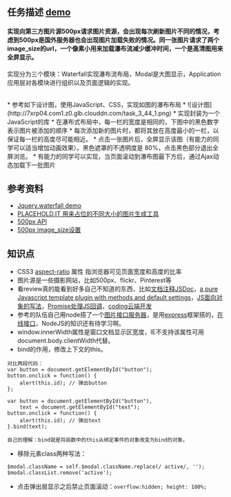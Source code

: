 ## 任务描述 [demo](https://kad0108.github.io/IFE/2016/task44)

#### 实现向第三方图片源500px请求图片资源，会出现每次刷新图片不同的情况，考虑到500px是国外服务器也会出现图片加载失败的情况。同一张图片请求了两个image_size的url，一个像素小用来加载瀑布流减少缓冲时间，一个是高清图用来全屏显示。

实现分为三个模块：Waterfall实现瀑布流布局，Modal是大图显示，Application应用层对各模块进行组织以及页面逻辑的实现。

<br/>
* 参考如下设计图，使用JavaScript、CSS，实现如图的瀑布布局
* ![设计图](http://7xrp04.com1.z0.glb.clouddn.com/task_3_44_1.png)
* 实现封装为一个JavaScript的库
* 在瀑布式布局中，每一栏的宽度是相同的，下图中的黑色数字表示图片被添加的顺序
* 每次添加新的图片时，都将其放在高度最小的一栏，以保证每一栏的高度尽可能相近。
* 点击一张图片后，全屏显示该图（有能力的同学可以适当增加动画效果）。黑色遮罩的不透明度是 80%，点击黑色部分退出全屏浏览。
* 有能力的同学可以实现，当页面滚动到瀑布图最下方后，通过Ajax动态加载下一批图片

## 参考资料

* [Jquery.waterfall demo](http://dfcreative.github.io/projects/waterfall/)
* [PLACEHOLD.IT 用来占位的不同大小的图片生成工具](https://placehold.it/)
* [500px API](https://github.com/500px/api-documentation)
* [500px image_size设置](https://github.com/500px/api-documentation/blob/master/basics/formats_and_terms.md#image-urls-and-image-sizes)

## 知识点

* CSS3 [aspect-ratio](http://www.w3chtml.com/css3/properties/madia-queries/aspect-ratio.html) 属性 指浏览器可见页面宽度和高度的比率
* 图片源是一些摄影网站，比如500px、flickr、Pinterest等
* 看review真的能看到好多自己不知道的东西，比如[文档注释JSDoc](http://www.css88.com/doc/jsdoc/index.html)，[a pure Javascript template plugin with methods and default settings](http://stackoverflow.com/questions/14362047/vanilla-js-plugin-template)，[JS面向对象的写法](https://developer.mozilla.org/zh-CN/docs/Web/JavaScript/Introduction_to_Object-Oriented_JavaScript)，[Promise处理JS回调](https://developer.mozilla.org/zh-CN/docs/Web/JavaScript/Reference/Global_Objects/Promise)，[coding云端开发](https://coding.net/)
* 参考的队伍自己用node搭了一个[图片接口服务器](https://github.com/qiuxiang/gallery-server)，是用[express](http://www.expressjs.com.cn/)框架搭的，[在线接口](http://gallery-server.coding.io/?source=500px&page=1)，NodeJS的知识还有待学习啊。
* window.innerWidth属性是窗口文档显示区宽度，IE不支持该属性可用document.body.clientWidth代替。
* bind的作用，修改上下文的this。

```
对比两段代码：
var button = document.getElementById("button");
button.onclick = function() {
    alert(this.id); // 弹出button
};

var button = document.getElementById("button"),
    text = document.getElementById("text");
button.onclick = function() {
    alert(this.id); // 弹出text
}.bind(text);

自己的理解：bind就是将函数中的this从绑定事件的对象改变为bind的对象。
```

* 移除元素class两种写法：

```
$modal.className = self.$modal.className.replace(/ active/, '');
$modal.classList.remove('active');
```

* 点击弹出层显示之后禁止页面滚动：```overflow:hidden; height: 100%;```